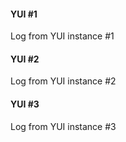#### YUI \#1

Log from YUI instance \#1

#### YUI \#2

Log from YUI instance \#2

#### YUI \#3

Log from YUI instance \#3
